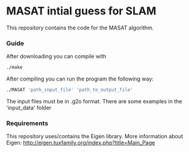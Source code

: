 MASAT intial guess for SLAM
============================================
This repository contains the code for the MASAT algorithm. 

### Guide
After downloading you can compile with 
```sh
./make
```
After compiling you can run the program the following way:
```sh
./MASAT 'path_input_file' 'path_to_output_file'
```
The input files must be in .g2o format. There are some examples in the 'input_data' folder

### Requirements
This repository uses/contains the Eigen library. 
More information about Eigen:
http://eigen.tuxfamily.org/index.php?title=Main_Page


